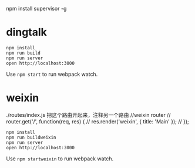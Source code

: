 npm install supervisor -g


dingtalk
=====================

```
npm install
npm run build
npm run server
open http://localhost:3000

```
Use `npm start` to run webpack watch.



weixin
=====================
./routes/index.js   把这个路由开起来，注释另一个路由
//weixin router
// router.get('/', function(req, res) {
//   res.render('weixin', { title: 'Main' });
// });
```
npm install
npm run buildweixin
npm run server
open http://localhost:3000

```
Use `npm startweixin` to run webpack watch.

